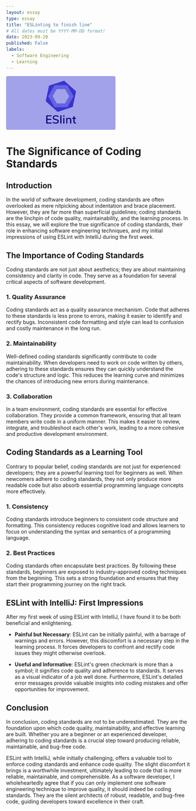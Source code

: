 ```yaml
---
layout: essay
type: essay
title: "ESLinting to finish line"
# All dates must be YYYY-MM-DD format!
date: 2023-09-20
published: False
labels:
  - Software Engineering
  - Learning
---
```


<img width="300px" class="rounded float-start pe-4" src="../img/igniting/eslint_3.png">

# The Significance of Coding Standards

## Introduction

In the world of software development, coding standards are often overlooked as mere nitpicking about indentation and brace placement. However, they are far more than superficial guidelines; coding standards are the linchpin of code quality, maintainability, and the learning process. In this essay, we will explore the true significance of coding standards, their role in enhancing software engineering techniques, and my initial impressions of using ESLint with IntelliJ during the first week.

## The Importance of Coding Standards

Coding standards are not just about aesthetics; they are about maintaining consistency and clarity in code. They serve as a foundation for several critical aspects of software development.

### 1. Quality Assurance

Coding standards act as a quality assurance mechanism. Code that adheres to these standards is less prone to errors, making it easier to identify and rectify bugs. Inconsistent code formatting and style can lead to confusion and costly maintenance in the long run.

### 2. Maintainability

Well-defined coding standards significantly contribute to code maintainability. When developers need to work on code written by others, adhering to these standards ensures they can quickly understand the code's structure and logic. This reduces the learning curve and minimizes the chances of introducing new errors during maintenance.

### 3. Collaboration

In a team environment, coding standards are essential for effective collaboration. They provide a common framework, ensuring that all team members write code in a uniform manner. This makes it easier to review, integrate, and troubleshoot each other's work, leading to a more cohesive and productive development environment.

## Coding Standards as a Learning Tool

Contrary to popular belief, coding standards are not just for experienced developers; they are a powerful learning tool for beginners as well. When newcomers adhere to coding standards, they not only produce more readable code but also absorb essential programming language concepts more effectively.

### 1. Consistency

Coding standards introduce beginners to consistent code structure and formatting. This consistency reduces cognitive load and allows learners to focus on understanding the syntax and semantics of a programming language.

### 2. Best Practices

Coding standards often encapsulate best practices. By following these standards, beginners are exposed to industry-approved coding techniques from the beginning. This sets a strong foundation and ensures that they start their programming journey on the right track.

## ESLint with IntelliJ: First Impressions

After my first week of using ESLint with IntelliJ, I have found it to be both beneficial and enlightening.

- **Painful but Necessary**: ESLint can be initially painful, with a barrage of warnings and errors. However, this discomfort is a necessary step in the learning process. It forces developers to confront and rectify code issues they might otherwise overlook.

- **Useful and Informative**: ESLint's green checkmark is more than a symbol; it signifies code quality and adherence to standards. It serves as a visual indicator of a job well done. Furthermore, ESLint's detailed error messages provide valuable insights into coding mistakes and offer opportunities for improvement.

## Conclusion

In conclusion, coding standards are not to be underestimated. They are the foundation upon which code quality, maintainability, and effective learning are built. Whether you are a beginner or an experienced developer, adhering to coding standards is a crucial step toward producing reliable, maintainable, and bug-free code.

ESLint with IntelliJ, while initially challenging, offers a valuable tool to enforce coding standards and enhance code quality. The slight discomfort it brings is a worthwhile investment, ultimately leading to code that is more reliable, maintainable, and comprehensible. As a software developer, I wholeheartedly agree that if you can only implement one software engineering technique to improve quality, it should indeed be coding standards. They are the silent architects of robust, readable, and bug-free code, guiding developers toward excellence in their craft.
